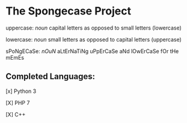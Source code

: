 # The Spongecase Project

uppercase:
	*noun*
	capital letters as opposed to small letters (lowercase)

lowercase:
	*noun*
	small letters as opposed to capital letters (uppercase)

sPoNgECaSe:
	*nOuN*
	aLtErNaTiNg uPpErCaSe aNd lOwErCaSe fOr tHe mEmEs


## Completed Languages:


[x] Python 3

[X] PHP 7

[X] C++

